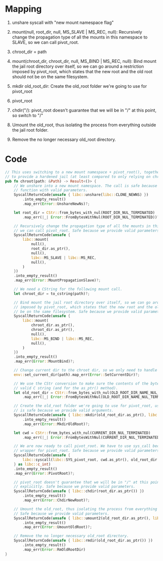 # Mapping

1. unshare syscall with "new mount namespace flag"

2. mount(null, root_dir, null, MS_SLAVE | MS_REC, null): Recursively change the propagation type of all the mounts in this namespace to SLAVE, so we can call pivot_root.

3. chroot_dir = path

4. mount(chroot_dir, chroot_dir, null, MS_BIND | MS_REC, null): Bind mount the jail root directory over itself, so we can go around a restriction imposed by pivot_root, which states that the new root and the old root should not be on the same filesystem.

5. mkdir old_root_dir: Create the old_root folder we're going to use for pivot_root

6. pivot_root

7. chdir("/): pivot_root doesn't guarantee that we will be in "/" at this point, so switch to "/"

8. Umount the old_root, thus isolating the process from everything outside the jail root folder.

9. Remove the no longer necessary old_root directory.

# Code

```RUST
// This uses switching to a new mount namespace + pivot_root(), together with the regular chroot,
// to provide a hardened jail (at least compared to only relying on chroot).
pub fn chroot(path: &Path) -> Result<()> {
    // We unshare into a new mount namespace. The call is safe because we're invoking a C library
    // function with valid parameters.
    SyscallReturnCode(unsafe { libc::unshare(libc::CLONE_NEWNS) })
        .into_empty_result()
        .map_err(Error::UnshareNewNs)?;

    let root_dir = CStr::from_bytes_with_nul(ROOT_DIR_NUL_TERMINATED)
        .map_err(|_| Error::FromBytesWithNul(ROOT_DIR_NUL_TERMINATED))?;

    // Recursively change the propagation type of all the mounts in this namespace to SLAVE, so
    // we can call pivot_root. Safe because we provide valid parameters.
    SyscallReturnCode(unsafe {
        libc::mount(
            null(),
            root_dir.as_ptr(),
            null(),
            libc::MS_SLAVE | libc::MS_REC,
            null(),
        )
    })
    .into_empty_result()
    .map_err(Error::MountPropagationSlave)?;

    // We need a CString for the following mount call.
    let chroot_dir = to_cstring(path)?;

    // Bind mount the jail root directory over itself, so we can go around a restriction
    // imposed by pivot_root, which states that the new root and the old root should not
    // be on the same filesystem. Safe because we provide valid parameters.
    SyscallReturnCode(unsafe {
        libc::mount(
            chroot_dir.as_ptr(),
            chroot_dir.as_ptr(),
            null(),
            libc::MS_BIND | libc::MS_REC,
            null(),
        )
    })
    .into_empty_result()
    .map_err(Error::MountBind)?;

    // Change current dir to the chroot dir, so we only need to handle relative paths from now on.
    env::set_current_dir(path).map_err(Error::SetCurrentDir)?;

    // We use the CStr conversion to make sure the contents of the byte slice would be a
    // valid C string (and for the as_ptr() method).
    let old_root_dir = CStr::from_bytes_with_nul(OLD_ROOT_DIR_NAME_NUL_TERMINATED)
        .map_err(|_| Error::FromBytesWithNul(OLD_ROOT_DIR_NAME_NUL_TERMINATED))?;

    // Create the old_root folder we're going to use for pivot_root, using a relative path. The call
    // is safe because we provide valid arguments.
    SyscallReturnCode(unsafe { libc::mkdir(old_root_dir.as_ptr(), libc::S_IRUSR | libc::S_IWUSR) })
        .into_empty_result()
        .map_err(Error::MkdirOldRoot)?;

    let cwd = CStr::from_bytes_with_nul(CURRENT_DIR_NUL_TERMINATED)
        .map_err(|_| Error::FromBytesWithNul(CURRENT_DIR_NUL_TERMINATED))?;

    // We are now ready to call pivot_root. We have to use sys_call because there is no libc
    // wrapper for pivot_root. Safe because we provide valid parameters.
    SyscallReturnCode(unsafe {
        libc::syscall(libc::SYS_pivot_root, cwd.as_ptr(), old_root_dir.as_ptr())
    } as libc::c_int)
    .into_empty_result()
    .map_err(Error::PivotRoot)?;

    // pivot_root doesn't guarantee that we will be in "/" at this point, so switch to "/"
    // explicitly. Safe because we provide valid parameters.
    SyscallReturnCode(unsafe { libc::chdir(root_dir.as_ptr()) })
        .into_empty_result()
        .map_err(Error::ChdirNewRoot)?;

    // Umount the old_root, thus isolating the process from everything outside the jail root folder.
    // Safe because we provide valid parameters.
    SyscallReturnCode(unsafe { libc::umount2(old_root_dir.as_ptr(), libc::MNT_DETACH) })
        .into_empty_result()
        .map_err(Error::UmountOldRoot)?;

    // Remove the no longer necessary old_root directory.
    SyscallReturnCode(unsafe { libc::rmdir(old_root_dir.as_ptr()) })
        .into_empty_result()
        .map_err(Error::RmOldRootDir)
}
```